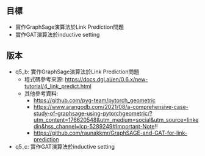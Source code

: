 ## 目標
- 實作GraphSage演算法於Link Prediction問題  
- 實作GAT演算法於inductive setting

## 版本
- q5_b: 實作GraphSage演算法於Link Prediction問題 
    - 程式碼參考來源: https://docs.dgl.ai/en/0.6.x/new-tutorial/4_link_predict.html
    - 其他參考資料:
        - https://github.com/pyg-team/pytorch_geometric
        - https://www.arangodb.com/2021/08/a-comprehensive-case-study-of-graphsage-using-pytorchgeometric/?utm_content=176620548&utm_medium=social&utm_source=linkedin&hss_channel=lcp-5289249#Important-Note!!
        - https://github.com/raunakkmr/GraphSAGE-and-GAT-for-link-prediction
- q5_c: 實作GAT演算法於inductive setting